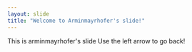 ```yaml
---
layout: slide
title: "Welcome to Arminmayrhofer's slide!"
---
```

This is arminmayrhofer's slide
Use the left arrow to go back!
